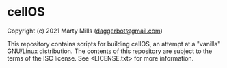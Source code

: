 # cellOS

Copyright (c) 2021 Marty Mills (<daggerbot@gmail.com>)

This repository contains scripts for building cellOS, an attempt at a "vanilla" GNU/Linux distribution.
The contents of this repository are subject to the terms of the ISC license.
See <LICENSE.txt> for more information.
